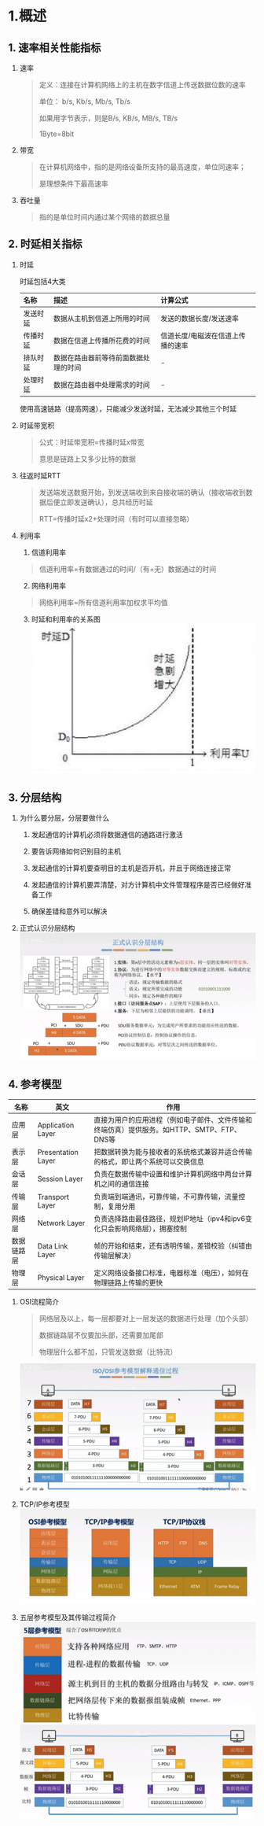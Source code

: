 # 1.概述

## 1. 速率相关性能指标

1. 速率

   > 定义：连接在计算机网络上的主机在数字信道上传送数据位数的速率
   > 
   > 单位： b/s, Kb/s, Mb/s, Tb/s
   > 
   > 如果用字节表示，则是B/s, KB/s, MB/s, TB/s
   > 
   > 1Byte=8bit

2. 带宽

   > 在计算机网络中，指的是网络设备所支持的最高速度，单位同速率；
   > 
   > 是理想条件下最高速率

1. 吞吐量

   > 指的是单位时间内通过某个网络的数据总量

## 2. 时延相关指标

1. 时延
   
   时延包括4大类
   
   | 名称   | 描述                 | 计算公式              |
   | ---- | ------------------ | ----------------- |
   | 发送时延 | 数据从主机到信道上所用的时间     | 发送的数据长度/发送速率      |
   | 传播时延 | 数据在信道上传播所花费的时间     | 信道长度/电磁波在信道上传播的速率 |
   | 排队时延 | 数据在路由器前等待前面数据处理的时间 | -                 |
   | 处理时延 | 数据在路由器中处理需求的时间     | -                 |
   
   使用高速链路（提高网速），只能减少发送时延，无法减少其他三个时延

2. 时延带宽积

   > 公式：时延带宽积=传播时延x带宽
   > 
   > 意思是链路上又多少比特的数据

3. 往返时延RTT

   > 发送端发送数据开始，到发送端收到来自接收端的确认（接收端收到数据后便立即发送确认），总共经历时延
   > 
   > RTT=传播时延x2+处理时间（有时可以直接忽略）

4. 利用率
   
   1. 信道利用率
   
   > 信道利用率=有数据通过的时间/（有+无）数据通过的时间
   
   2. 网络利用率
   
   > 网络利用率=所有信道利用率加权求平均值
   
   3. 时延和利用率的关系图
      ![利用率时延关系](./assets/利用率时延关系.png)


## 3. 分层结构

1. 为什么要分层，分层要做什么
   
   1. 发起通信的计算机必须将数据通信的通路进行激活
   
   2. 要告诉网络如何识别目的主机
   
   3. 发起通信的计算机要查明目的主机是否开机，并且于网络连接正常
   
   4. 发起通信的计算机要弄清楚，对方计算机中文件管理程序是否已经做好准备工作
   
   5. 确保差错和意外可以解决

2. 正式认识分层结构
   ![正式认识分层结构](./assets/正式认识分层结构.png)

## 4. 参考模型

| 名称    | 英文                 | 作用                                                   |
| ----- | ------------------ | ---------------------------------------------------- |
| 应用层   | Application Layer  | 直接为用户的应用进程（例如电子邮件、文件传输和终端仿真）提供服务。如HTTP、SMTP、FTP、DNS等 |
| 表示层   | Presentation Layer | 把数据转换为能与接收者的系统格式兼容并适合传输的格式，即让两个系统可以交换信息              |
| 会话层   | Session Layer      | 负责在数据传输中设置和维护计算机网络中两台计算机之间的通信连接                      |
| 传输层   | Transport Layer    | 负责端到端通讯，可靠传输，不可靠传输，流量控制，复用分用                         |
| 网络层   | Network Layer      | 负责选择路由最佳路径，规划IP地址（ipv4和ipv6变化只会影响网络层），拥塞控制           |
| 数据链路层 | Data Link Layer    | 帧的开始和结束，还有透明传输，差错校验（纠错由传输层解决）                        |
| 物理层   | Physical Layer     | 定义网络设备接口标准，电器标准（电压），如何在物理链路上传输的更快                    |

1. OSI流程简介

   > 网络层及以上，每一层都要对上一层发送的数据进行处理（加个头部）
   > 
   > 数据链路层不仅要加头部，还需要加尾部
   > 
   > 物理层什么都不加，只管发送数据（比特流）

   ![参考模型解释通信过程](./assets/参考模型解释通信过程.png)

2. TCP/IP参考模型
   ![tcp/ip参考模型](./assets/参考模型.png)

3. 五层参考模型及其传输过程简介
   ![五层参考模型](./assets/五层参考模型.png)
   ![传输过程](./assets/传输过程.png)



